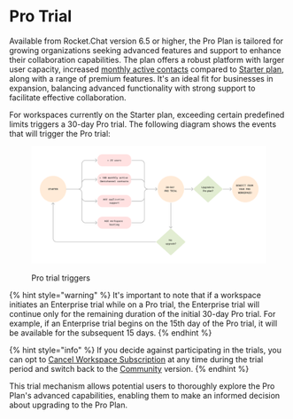 # Pro Trial

Available from Rocket.Chat version 6.5 or higher, the Pro Plan is tailored for growing organizations seeking advanced features and support to enhance their collaboration capabilities. The plan offers a robust platform with larger user capacity, increased [monthly active contacts](../../use-rocket.chat/workspace-administration/users/monthly-active-contacts-macs.md) compared to [Starter plan](../../readme/our-plans.md#starter-plan), along with a range of premium features. It's an ideal fit for businesses in expansion, balancing advanced functionality with strong support to facilitate effective collaboration.

For workspaces currently on the Starter plan, exceeding certain predefined limits triggers a 30-day Pro trial. The following diagram shows the events that will trigger the Pro trial:

<div data-full-width="true">

<figure><img src="../../.gitbook/assets/starterToProTrial (2).svg" alt=""><figcaption><p>Pro trial triggers</p></figcaption></figure>

</div>

{% hint style="warning" %}
It's important to note that if a workspace initiates an Enterprise trial while on a Pro trial, the Enterprise trial will continue only for the remaining duration of the initial 30-day Pro trial. For example, if an Enterprise trial begins on the 15th day of the Pro trial, it will be available for the subsequent 15 days.
{% endhint %}

{% hint style="info" %}
If you decide against participating in the trials, you can opt to [Cancel Workspace Subscription](https://docs.rocket.chat/setup-and-configure/license-application#cancel-workspace-subscription) at any time during the trial period and switch back to the [Community](https://docs.rocket.chat/readme/our-plans#community) version.
{% endhint %}

This trial mechanism allows potential users to thoroughly explore the Pro Plan's advanced capabilities, enabling them to make an informed decision about upgrading to the Pro Plan.
